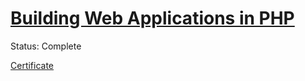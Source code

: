 # [Building Web Applications in PHP](https://www.coursera.org/learn/web-applications-php/home/welcome)

Status: Complete

[Certificate](https://www.coursera.org/account/accomplishments/certificate/34ZW4SMKR7ZN)
